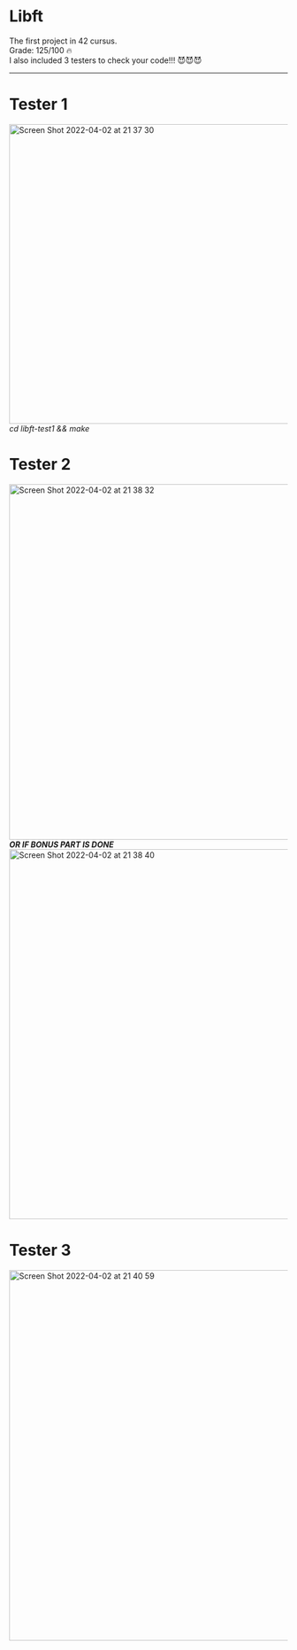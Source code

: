 <h1>Libft</h1>
The first project in 42 cursus. <br>
Grade: 125/100 🔥 <br>
I also included 3 testers to check your code!!! 😈😈😈 <br>
<hr>
<h1>Tester 1 </h1>
<img width="541" alt="Screen Shot 2022-04-02 at 21 37 30" src="https://user-images.githubusercontent.com/38406975/161394673-e7ef39f0-7a83-430f-b7a3-edba0a678160.png">
<i>cd libft-test1 && make</i>
<h1>Tester 2 </h1>
<img width="642" alt="Screen Shot 2022-04-02 at 21 38 32" src="https://user-images.githubusercontent.com/38406975/161394708-2ade6f4f-150c-44df-94d6-d43fd704e0a1.png">
<b><i>OR IF BONUS PART IS DONE</i></b>
<img width="668" alt="Screen Shot 2022-04-02 at 21 38 40" src="https://user-images.githubusercontent.com/38406975/161394770-26ee961d-bd8c-4ff0-9ccd-c4408f6fa3a7.png">
<h1>Tester 3 </h1>

<img width="669" alt="Screen Shot 2022-04-02 at 21 40 59" src="https://user-images.githubusercontent.com/38406975/161394797-ce6f4396-1387-42b2-910a-7efb1b62978d.png">
